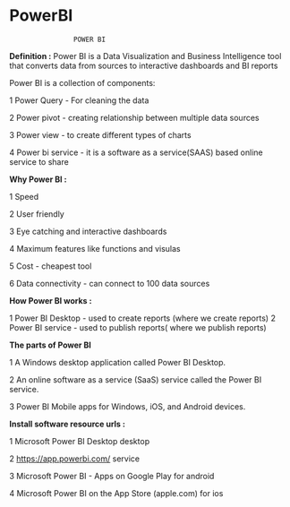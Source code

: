 # PowerBI


	                POWER BI


**Definition :**  Power BI  is a Data Visualization and Business Intelligence tool that converts data from sources to interactive dashboards and BI reports

Power BI is a collection of components:

1 Power Query         -  For cleaning the data 

2 Power pivot           -  creating relationship between multiple  data sources

3 Power view           -  to create different types of charts

4 Power bi service   -  it is a software as a service(SAAS)  based online service to share


**Why Power BI :**

1 Speed

2 User friendly

3 Eye catching and interactive dashboards

4 Maximum features like functions and visulas

5 Cost - cheapest tool

6 Data connectivity - can connect to 100 data sources 

**How Power BI works :**

1 Power BI Desktop - used to create reports  (where we create reports)
2 Power BI service   - used to publish reports( where we publish reports)

**The parts of Power BI**

1 A Windows desktop application called Power BI Desktop.

2 An online software as a service (SaaS) service called the Power BI service.

3 Power BI Mobile apps for Windows, iOS, and Android devices.


**Install software resource urls :**

1 Microsoft Power BI Desktop      desktop

2 https://app.powerbi.com/        service 

3 Microsoft Power BI - Apps on Google Play                    for android 

4 Microsoft Power BI on the App Store (apple.com)         for ios
